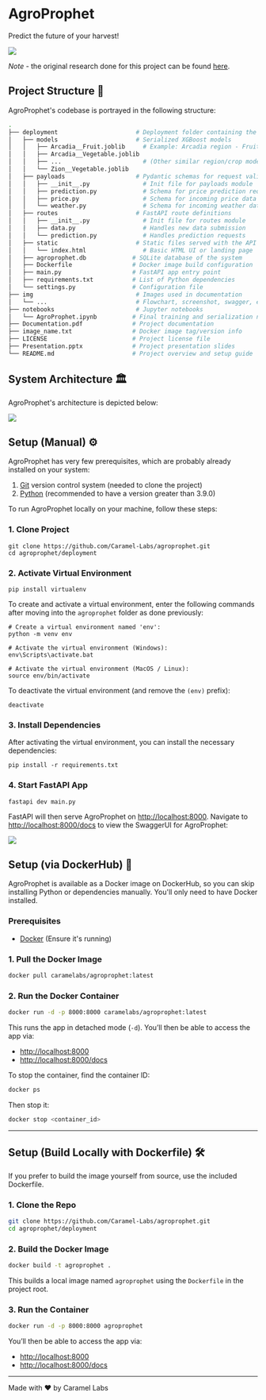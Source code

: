 # AgroProphet

Predict the future of your harvest!

![](img/screenshot.png)

_Note_ - the original research done for this project can be found [here](https://colab.research.google.com/drive/1hJOijEQfI1Yy89OVuhuAWY_OVbrR2t_P?usp=sharing).

## Project Structure 🌲

AgroProphet's codebase is portrayed in the following structure:


```sh
.
├── deployment                      # Deployment folder containing the system
│   ├── models                      # Serialized XGBoost models
│   │   ├── Arcadia__Fruit.joblib     # Example: Arcadia region - Fruit prices
│   │   ├── Arcadia__Vegetable.joblib
│   │   ├── ...                       # (Other similar region/crop models)
│   │   └── Zion__Vegetable.joblib
│   ├── payloads                    # Pydantic schemas for request validation
│   │   ├── __init__.py               # Init file for payloads module
│   │   ├── prediction.py             # Schema for price prediction requests
│   │   ├── price.py                  # Schema for incoming price data
│   │   └── weather.py                # Schema for incoming weather data
│   ├── routes                      # FastAPI route definitions
│   │   ├── __init__.py               # Init file for routes module
│   │   ├── data.py                   # Handles new data submission
│   │   └── prediction.py             # Handles prediction requests
│   ├── static                      # Static files served with the API
│   │   └── index.html                # Basic HTML UI or landing page
│   ├── agroprophet.db             # SQLite database of the system
│   ├── Dockerfile                 # Docker image build configuration
│   ├── main.py                    # FastAPI app entry point
│   ├── requirements.txt           # List of Python dependencies
│   └── settings.py                # Configuration file
├── img                             # Images used in documentation
│   └── ...                         # Flowchart, screenshot, swagger, etc.
├── notebooks                       # Jupyter notebooks
│   └── AgroProphet.ipynb          # Final training and serialization notebook
├── Documentation.pdf              # Project documentation
├── image_name.txt                 # Docker image tag/version info
├── LICENSE                        # Project license file
├── Presentation.pptx              # Project presentation slides
└── README.md                      # Project overview and setup guide

```

## System Architecture 🏛️

AgroProphet's architecture is depicted below:

![](img/flowchart.png)

## Setup (Manual) ⚙️

AgroProphet has very few prerequisites, which are probably already installed on your system:

1. [Git](https://git-scm.com/) version control system (needed to clone the project)
2. [Python](https://www.python.org/) (recommended to have a version greater than 3.9.0)

To run AgroProphet locally on your machine, follow these steps:

### 1. Clone Project


```shell
git clone https://github.com/Caramel-Labs/agroprophet.git
cd agroprophet/deployment
```

### 2. Activate Virtual Environment


```shell
pip install virtualenv
```

To create and activate a virtual environment, enter the following commands after moving into the `agroprophet` folder as done previously:

```shell
# Create a virtual environment named 'env':
python -m venv env

# Activate the virtual environment (Windows):
env\Scripts\activate.bat

# Activate the virtual environment (MacOS / Linux):
source env/bin/activate
```

To deactivate the virtual environment (and remove the `(env)` prefix):

```shell
deactivate
```

### 3. Install Dependencies

After activating the virtual environment, you can install the necessary dependencies:

```shell
pip install -r requirements.txt
```

### 4. Start FastAPI App


```shell
fastapi dev main.py
```

FastAPI will then serve AgroProphet on [http://localhost:8000](http://localhost:8000). Navigate to [http://localhost:8000/docs](http://localhost:8000/docs) to view the SwaggerUI for AgroProphet:

![](img/swagger.png)

## Setup (via DockerHub) 🐳

AgroProphet is available as a Docker image on DockerHub, so you can skip installing Python or dependencies manually. You'll only need to have Docker installed.

### Prerequisites

- [Docker](https://www.docker.com/products/docker-desktop/) (Ensure it's running)

### 1. Pull the Docker Image

```bash
docker pull caramelabs/agroprophet:latest
```

### 2. Run the Docker Container

```bash
docker run -d -p 8000:8000 caramelabs/agroprophet:latest
```

This runs the app in detached mode (`-d`). You’ll then be able to access the app via:

- [http://localhost:8000](http://localhost:8000)  
- [http://localhost:8000/docs](http://localhost:8000/docs)

To stop the container, find the container ID:

```bash
docker ps
```

Then stop it:

```bash
docker stop <container_id>
```

---

## Setup (Build Locally with Dockerfile) 🛠️

If you prefer to build the image yourself from source, use the included Dockerfile.

### 1. Clone the Repo

```bash
git clone https://github.com/Caramel-Labs/agroprophet.git
cd agroprophet/deployment
```

### 2. Build the Docker Image

```bash
docker build -t agroprophet .
```

This builds a local image named `agroprophet` using the `Dockerfile` in the project root.

### 3. Run the Container

```bash
docker run -d -p 8000:8000 agroprophet
```

You’ll then be able to access the app via:

- [http://localhost:8000](http://localhost:8000)  
- [http://localhost:8000/docs](http://localhost:8000/docs)

---

Made with ❤️ by Caramel Labs
